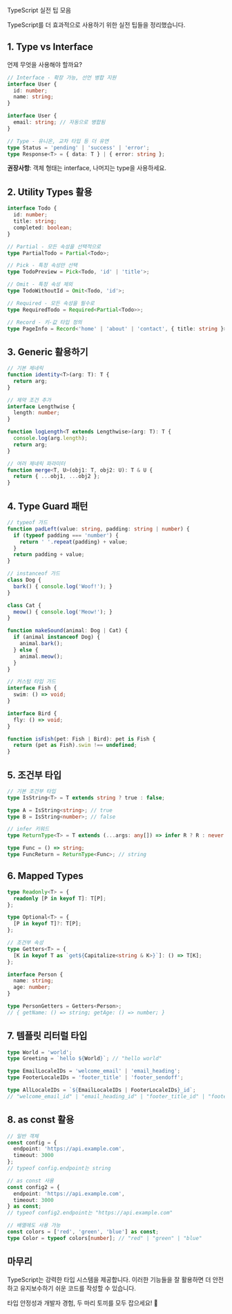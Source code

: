  TypeScript 실전 팁 모음

TypeScript를 더 효과적으로 사용하기 위한 실전 팁들을 정리했습니다.

## 1. Type vs Interface

언제 무엇을 사용해야 할까요?

```typescript
// Interface - 확장 가능, 선언 병합 지원
interface User {
  id: number;
  name: string;
}

interface User {
  email: string; // 자동으로 병합됨
}

// Type - 유니온, 교차 타입 등 더 유연
type Status = 'pending' | 'success' | 'error';
type Response<T> = { data: T } | { error: string };
```

**권장사항**: 객체 형태는 interface, 나머지는 type을 사용하세요.

## 2. Utility Types 활용

```typescript
interface Todo {
  id: number;
  title: string;
  completed: boolean;
}

// Partial - 모든 속성을 선택적으로
type PartialTodo = Partial<Todo>;

// Pick - 특정 속성만 선택
type TodoPreview = Pick<Todo, 'id' | 'title'>;

// Omit - 특정 속성 제외
type TodoWithoutId = Omit<Todo, 'id'>;

// Required - 모든 속성을 필수로
type RequiredTodo = Required<Partial<Todo>>;

// Record - 키-값 타입 정의
type PageInfo = Record<'home' | 'about' | 'contact', { title: string }>;
```

## 3. Generic 활용하기

```typescript
// 기본 제네릭
function identity<T>(arg: T): T {
  return arg;
}

// 제약 조건 추가
interface Lengthwise {
  length: number;
}

function logLength<T extends Lengthwise>(arg: T): T {
  console.log(arg.length);
  return arg;
}

// 여러 제네릭 파라미터
function merge<T, U>(obj1: T, obj2: U): T & U {
  return { ...obj1, ...obj2 };
}
```

## 4. Type Guard 패턴

```typescript
// typeof 가드
function padLeft(value: string, padding: string | number) {
  if (typeof padding === 'number') {
    return ' '.repeat(padding) + value;
  }
  return padding + value;
}

// instanceof 가드
class Dog {
  bark() { console.log('Woof!'); }
}

class Cat {
  meow() { console.log('Meow!'); }
}

function makeSound(animal: Dog | Cat) {
  if (animal instanceof Dog) {
    animal.bark();
  } else {
    animal.meow();
  }
}

// 커스텀 타입 가드
interface Fish {
  swim: () => void;
}

interface Bird {
  fly: () => void;
}

function isFish(pet: Fish | Bird): pet is Fish {
  return (pet as Fish).swim !== undefined;
}
```

## 5. 조건부 타입

```typescript
// 기본 조건부 타입
type IsString<T> = T extends string ? true : false;

type A = IsString<string>; // true
type B = IsString<number>; // false

// infer 키워드
type ReturnType<T> = T extends (...args: any[]) => infer R ? R : never;

type Func = () => string;
type FuncReturn = ReturnType<Func>; // string
```

## 6. Mapped Types

```typescript
type Readonly<T> = {
  readonly [P in keyof T]: T[P];
};

type Optional<T> = {
  [P in keyof T]?: T[P];
};

// 조건부 속성
type Getters<T> = {
  [K in keyof T as `get${Capitalize<string & K>}`]: () => T[K];
};

interface Person {
  name: string;
  age: number;
}

type PersonGetters = Getters<Person>;
// { getName: () => string; getAge: () => number; }
```

## 7. 템플릿 리터럴 타입

```typescript
type World = 'world';
type Greeting = `hello ${World}`; // "hello world"

type EmailLocaleIDs = 'welcome_email' | 'email_heading';
type FooterLocaleIDs = 'footer_title' | 'footer_sendoff';

type AllLocaleIDs = `${EmailLocaleIDs | FooterLocaleIDs}_id`;
// "welcome_email_id" | "email_heading_id" | "footer_title_id" | "footer_sendoff_id"
```

## 8. as const 활용

```typescript
// 일반 객체
const config = {
  endpoint: 'https://api.example.com',
  timeout: 3000
};
// typeof config.endpoint는 string

// as const 사용
const config2 = {
  endpoint: 'https://api.example.com',
  timeout: 3000
} as const;
// typeof config2.endpoint는 "https://api.example.com"

// 배열에도 사용 가능
const colors = ['red', 'green', 'blue'] as const;
type Color = typeof colors[number]; // "red" | "green" | "blue"
```

## 마무리

TypeScript는 강력한 타입 시스템을 제공합니다. 이러한 기능들을 잘 활용하면 더 안전하고 유지보수하기 쉬운 코드를 작성할 수 있습니다.

타입 안정성과 개발자 경험, 두 마리 토끼를 모두 잡으세요! 🎯
